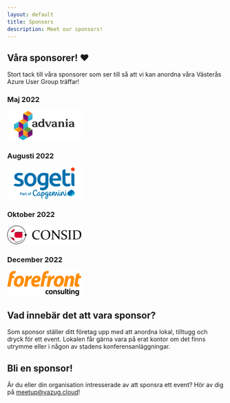 ```yaml
---
layout: default
title: Sponsors
description: Meet our sponsors!
---
```


## Våra sponsorer! ❤️

Stort tack till våra sponsorer som ser till så att vi kan anordna våra Västerås Azure User Group träffar!

### Maj 2022

![Advania](./media/sponsors/advania.png "Advania")

### Augusti 2022

![Sogeti](./media/sponsors/sogeti.png "Sogeti")

### Oktober 2022

![Consid](./media/sponsors/consid.png "Consid")

### December 2022

![Forefront](./media/sponsors/forefront.png "Forefront")

## Vad innebär det att vara sponsor?

Som sponsor ställer ditt företag upp med att anordna lokal, tilltugg och dryck för ett event. Lokalen får gärna vara på erat kontor om det finns utrymme eller i någon av stadens konferensanläggningar.

## Bli en sponsor!

Är du eller din organisation intresserade av att sponsra ett event? Hör av dig på [meetup@vazug.cloud](mailto:meetup@vazug.cloud)!
